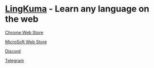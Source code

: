 # [LingKuma](https://Lingkuma.org) - Learn any language on the web

[Chrome Web Store](https://chromewebstore.google.com/detail/lingkuma-language-learnin/denpakphibjnpnnkcnhiniicbffdamfh)

[MicroSoft Web Store](https://microsoftedge.microsoft.com/addons/detail/lingkuma-language-learn/jmdokmfnifcbgmdgodgokigjkaagnmik)

[Discord](http://dc.lingkuma.org/)

[Telegram](http://tg.lingkuma.org/)
